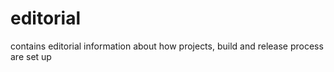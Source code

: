 # editorial
contains editorial information about how projects, build and release process are set up 

